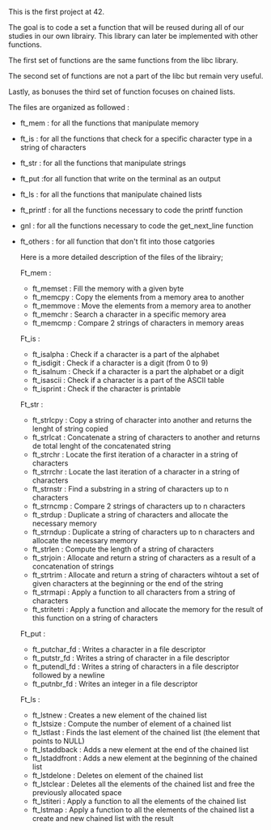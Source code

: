 This is the first project at 42.

The goal is to code a set a function that will be reused during all of our studies in our own librairy. This library can later be implemented with other functions.

The first set of functions are the same functions from the libc library. 

The second set of functions are not a part of the libc but remain very useful.

Lastly, as bonuses the third set of function focuses on chained lists. 

The files are organized as followed : 
- ft_mem : for all the functions that manipulate memory
- ft_is : for all the functions that check for a specific character type in a string of characters
- ft_str : for all the functions that manipulate strings
- ft_put :for all function that write on the terminal as an output
- ft_ls : for all the functions that manipulate chained lists
- ft_printf : for all the functions necessary to code the printf function
- gnl : for all the functions necessary to code the get_next_line function
- ft_others : for all function that don't fit into those catgories

  Here is a more detailed description of the files of the librairy;

  Ft_mem :
  - ft_memset : Fill the memory with a given byte
  - ft_memcpy : Copy the elements from a memory area to another
  - ft_memmove : Move the elements from a memory area to another
  - ft_memchr : Search a character in a specific memory area
  - ft_memcmp : Compare 2 strings of characters in memory areas

  Ft_is :
  - ft_isalpha : Check if a character is a part of the alphabet
  - ft_isdigit : Check if a character is a digit (from 0 to 9)
  - ft_isalnum : Check if a character is a part the alphabet or a digit
  - ft_isascii : Check if a character is a part of the ASCII table
  - ft_isprint : Check if the character is printable
   
  Ft_str :
  - ft_strlcpy : Copy a string of character into another and returns the lenght of string copied
  - ft_strlcat : Concatenate a string of characters to another and returns de total lenght of the concatenated string
  - ft_strchr : Locate the first iteration of a character in a string of characters
  - ft_strrchr : Locate the last iteration of a character in a string of characters
  - ft_strnstr : Find a substring in a string of characters up to n characters
  - ft_strncmp : Compare 2 strings of characters up to n characters
  - ft_strdup : Duplicate a string of characters and allocate the necessary memory
  - ft_strndup : Duplicate a string of characters up to n characters and allocate the necessary memory
  - ft_strlen : Compute the length of a string of characters
  - ft_strjoin : Allocate and return a string of characters as a result of a concatenation of strings
  - ft_strtrim : Allocate and return a string of characters wihtout a set of given characters at the beginning or the end of the string
  - ft_strmapi : Apply a function to all characters from a string of characters
  - ft_stritetri : Apply a function and allocate the memory for the result of this function on a string of characters

  Ft_put :
  - ft_putchar_fd : Writes a character in a file descriptor
  - ft_putstr_fd : Writes a string of character in a file descriptor
  - ft_putendl_fd : Writes a string of characters in a file descriptor followed by a newline
  - ft_putnbr_fd : Writes an integer in a file descriptor
 
  Ft_ls :
  - ft_lstnew : Creates a new element of the chained list
  - ft_lstsize : Compute the number of element of a chained list
  - ft_lstlast : Finds the last element of the chained list (the element that points to NULL)
  - ft_lstaddback : Adds a new element at the end of the chained list
  - ft_lstaddfront : Adds a new element at the beginning of the chained list
  - ft_lstdelone : Deletes on element of the chained list
  - ft_lstclear : Deletes all the elements of the chained list and free the previously allocated space
  - ft_lstiteri : Apply a function to all the elements of the chained list
  - ft_lstmap : Apply a function to all the elements of the chained list a create and new chained list with the result

